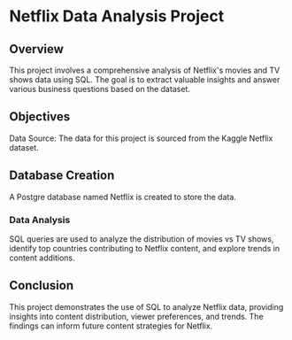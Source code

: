 # Netflix Data Analysis Project
## Overview
This project involves a comprehensive analysis of Netflix's movies and TV shows data using SQL. The goal is to extract valuable insights and answer various business questions based on the dataset.

## Objectives
Data Source: The data for this project is sourced from the Kaggle Netflix dataset.

## Database Creation
A Postgre database named Netflix is created to store the data.

### **Data Analysis**
SQL queries are used to analyze the distribution of movies vs TV shows, identify top countries contributing to Netflix content, and explore trends in content additions.

## **Conclusion**
This project demonstrates the use of SQL to analyze Netflix data, providing insights into content distribution, viewer preferences, and trends. The findings can inform future content strategies for Netflix.
